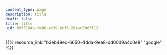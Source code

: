```yaml
---
content_type: page
description: title
draft: false
title: title
uid: b975184b-fe80-4c39-bcf6-284ac2083f12
---
```

{{% resource_link "b3eb49ec-6650-4dda-9ee8-dd00d9a4c0e8" "google" %}}